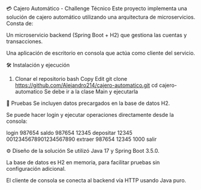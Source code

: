 💳 Cajero Automático - Challenge Técnico
Este proyecto implementa una solución de cajero automático utilizando una arquitectura de microservicios. Consta de:

Un microservicio backend (Spring Boot + H2) que gestiona las cuentas y transacciones.

Una aplicación de escritorio en consola que actúa como cliente del servicio.


🛠️ Instalación y ejecución
1. Clonar el repositorio
bash
Copy
Edit
git clone https://github.com/Alejandro214/cajero-automatico.git
cd cajero-automatico
Se debe ir a la clase Main y ejecutarla

🧪 Pruebas
Se incluyen datos precargados en la base de datos H2.

Se puede hacer login y ejecutar operaciones directamente desde la consola:

login 987654 
saldo 987654 12345
depositar 12345 0012345678901234567890
extraer 987654 12345 1000
salir


⚙️ Diseño de la solución
Se utilizó Java 17 y Spring Boot 3.5.0.

La base de datos es H2 en memoria, para facilitar pruebas sin configuración adicional.

El cliente de consola se conecta al backend vía HTTP usando Java puro.


